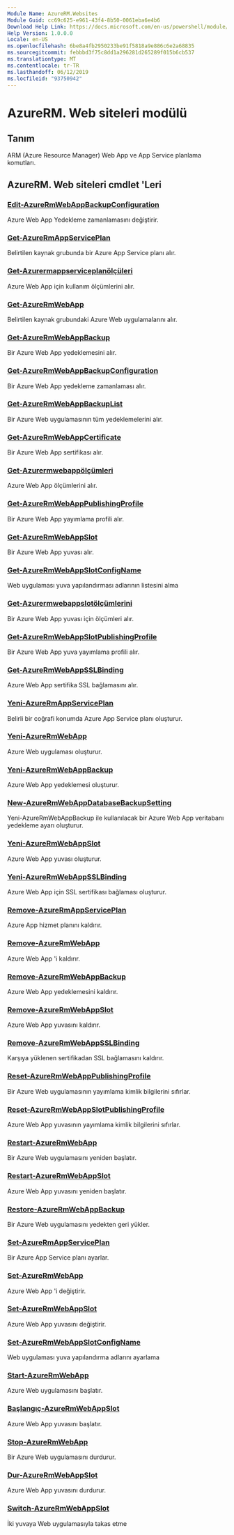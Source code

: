 ```yaml
---
Module Name: AzureRM.Websites
Module Guid: cc69c625-e961-43f4-8b50-0061eba6e4b6
Download Help Link: https://docs.microsoft.com/en-us/powershell/module/azurerm.websites
Help Version: 1.0.0.0
Locale: en-US
ms.openlocfilehash: 6be8a4fb2950233be91f5818a9e886c6e2a68835
ms.sourcegitcommit: febbbd3f75c8dd1a296281d265289f015b6cb537
ms.translationtype: MT
ms.contentlocale: tr-TR
ms.lasthandoff: 06/12/2019
ms.locfileid: "93750942"
---
```

# AzureRM. Web siteleri modülü
## Tanım
ARM (Azure Resource Manager) Web App ve App Service planlama komutları.

## AzureRM. Web siteleri cmdlet 'Leri
### [Edit-AzureRmWebAppBackupConfiguration](Edit-AzureRmWebAppBackupConfiguration.md)
Azure Web App Yedekleme zamanlamasını değiştirir.

### [Get-AzureRmAppServicePlan](Get-AzureRmAppServicePlan.md)
Belirtilen kaynak grubunda bir Azure App Service planı alır.

### [Get-Azurermappserviceplanölçüleri](Get-AzureRmAppServicePlanMetrics.md)
Azure Web App için kullanım ölçümlerini alır.

### [Get-AzureRmWebApp](Get-AzureRmWebApp.md)
Belirtilen kaynak grubundaki Azure Web uygulamalarını alır.

### [Get-AzureRmWebAppBackup](Get-AzureRmWebAppBackup.md)
Bir Azure Web App yedeklemesini alır.

### [Get-AzureRmWebAppBackupConfiguration](Get-AzureRmWebAppBackupConfiguration.md)
Bir Azure Web App yedekleme zamanlaması alır.

### [Get-AzureRmWebAppBackupList](Get-AzureRmWebAppBackupList.md)
Bir Azure Web uygulamasının tüm yedeklemelerini alır.

### [Get-AzureRmWebAppCertificate](Get-AzureRmWebAppCertificate.md)
Bir Azure Web App sertifikası alır.

### [Get-Azurermwebappölçümleri](Get-AzureRmWebAppMetrics.md)
Azure Web App ölçümlerini alır.

### [Get-AzureRmWebAppPublishingProfile](Get-AzureRmWebAppPublishingProfile.md)
Bir Azure Web App yayımlama profili alır.

### [Get-AzureRmWebAppSlot](Get-AzureRmWebAppSlot.md)
Bir Azure Web App yuvası alır.

### [Get-AzureRmWebAppSlotConfigName](Get-AzureRmWebAppSlotConfigName.md)
Web uygulaması yuva yapılandırması adlarının listesini alma

### [Get-Azurermwebappslotölçümlerini](Get-AzureRmWebAppSlotMetrics.md)
Bir Azure Web App yuvası için ölçümleri alır.

### [Get-AzureRmWebAppSlotPublishingProfile](Get-AzureRmWebAppSlotPublishingProfile.md)
Bir Azure Web App yuva yayımlama profili alır.

### [Get-AzureRmWebAppSSLBinding](Get-AzureRmWebAppSSLBinding.md)
Azure Web App sertifika SSL bağlamasını alır.

### [Yeni-AzureRmAppServicePlan](New-AzureRmAppServicePlan.md)
Belirli bir coğrafi konumda Azure App Service planı oluşturur.

### [Yeni-AzureRmWebApp](New-AzureRmWebApp.md)
Azure Web uygulaması oluşturur.

### [Yeni-AzureRmWebAppBackup](New-AzureRmWebAppBackup.md)
Azure Web App yedeklemesi oluşturur.

### [New-AzureRmWebAppDatabaseBackupSetting](New-AzureRmWebAppDatabaseBackupSetting.md)
Yeni-AzureRmWebAppBackup ile kullanılacak bir Azure Web App veritabanı yedekleme ayarı oluşturur.

### [Yeni-AzureRmWebAppSlot](New-AzureRmWebAppSlot.md)
Azure Web App yuvası oluşturur.

### [Yeni-AzureRmWebAppSSLBinding](New-AzureRmWebAppSSLBinding.md)
Azure Web App için SSL sertifikası bağlaması oluşturur.

### [Remove-AzureRmAppServicePlan](Remove-AzureRmAppServicePlan.md)
Azure App hizmet planını kaldırır.

### [Remove-AzureRmWebApp](Remove-AzureRmWebApp.md)
Azure Web App 'i kaldırır.

### [Remove-AzureRmWebAppBackup](Remove-AzureRmWebAppBackup.md)
Azure Web App yedeklemesini kaldırır.

### [Remove-AzureRmWebAppSlot](Remove-AzureRmWebAppSlot.md)
Azure Web App yuvasını kaldırır.

### [Remove-AzureRmWebAppSSLBinding](Remove-AzureRmWebAppSSLBinding.md)
Karşıya yüklenen sertifikadan SSL bağlamasını kaldırır.

### [Reset-AzureRmWebAppPublishingProfile](Reset-AzureRmWebAppPublishingProfile.md)
Bir Azure Web uygulamasının yayımlama kimlik bilgilerini sıfırlar.

### [Reset-AzureRmWebAppSlotPublishingProfile](Reset-AzureRmWebAppSlotPublishingProfile.md)
Azure Web App yuvasının yayımlama kimlik bilgilerini sıfırlar.

### [Restart-AzureRmWebApp](Restart-AzureRmWebApp.md)
Bir Azure Web uygulamasını yeniden başlatır.

### [Restart-AzureRmWebAppSlot](Restart-AzureRmWebAppSlot.md)
Azure Web App yuvasını yeniden başlatır.

### [Restore-AzureRmWebAppBackup](Restore-AzureRmWebAppBackup.md)
Bir Azure Web uygulamasını yedekten geri yükler.

### [Set-AzureRmAppServicePlan](Set-AzureRmAppServicePlan.md)
Bir Azure App Service planı ayarlar.

### [Set-AzureRmWebApp](Set-AzureRmWebApp.md)
Azure Web App 'i değiştirir.

### [Set-AzureRmWebAppSlot](Set-AzureRmWebAppSlot.md)
Azure Web App yuvasını değiştirir.

### [Set-AzureRmWebAppSlotConfigName](Set-AzureRmWebAppSlotConfigName.md)
Web uygulaması yuva yapılandırma adlarını ayarlama

### [Start-AzureRmWebApp](Start-AzureRmWebApp.md)
Azure Web uygulamasını başlatır.

### [Başlangıç-AzureRmWebAppSlot](Start-AzureRmWebAppSlot.md)
Azure Web App yuvasını başlatır.

### [Stop-AzureRmWebApp](Stop-AzureRmWebApp.md)
Bir Azure Web uygulamasını durdurur.

### [Dur-AzureRmWebAppSlot](Stop-AzureRmWebAppSlot.md)
Azure Web App yuvasını durdurur.

### [Switch-AzureRmWebAppSlot](Switch-AzureRmWebAppSlot.md)
İki yuvaya Web uygulamasıyla takas etme

